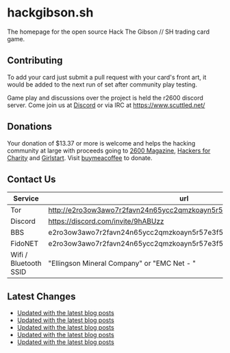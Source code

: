 # hackgibson.sh
The homepage for the open source Hack The Gibson // SH trading card game.


## Contributing

To add your card just submit a pull request with your card's front art, it would be added to the next run of set after community play testing.

Game play and discussions over the project is held the r2600 discord server. Come join us at [Discord](https://discord.com/invite/9hABUzz) or via IRC at https://www.scuttled.net/


## Donations

Your donation of $13.37 or more is welcome and helps the hacking community at large with proceeds going to [2600 Magazine](https://2600.com/), [Hackers for Charity](https://hackersforcharity.org) and [Girlstart](https://girlstart.org).  Visit [buymeacoffee](https://www.buymeacoffee.com/hackgibson.sh) to donate.


## Contact Us

Service | url
-|-
Tor | http://e2ro3ow3awo7r2favn24n65ycc2qmzkoayn5r57e3f56nvjwdcgg32ad.onion
Discord | https://discord.com/invite/9hABUzz
BBS | e2ro3ow3awo7r2favn24n65ycc2qmzkoayn5r57e3f56nvjwdcgg32ad.onion:23
FidoNET | e2ro3ow3awo7r2favn24n65ycc2qmzkoayn5r57e3f56nvjwdcgg32ad.onion:24554
Wifi / Bluetooth SSID | "Ellingson Mineral Company" or "EMC Net - <fidonet address>"

## Latest Changes
<!-- BLOG-POST-LIST:START -->
- [Updated with the latest blog posts](https://github.com/DFW2600/hackgibson.sh/commit/958cea9c0072033a6777f7b98a44f07fb6c86976)
- [Updated with the latest blog posts](https://github.com/DFW2600/hackgibson.sh/commit/9a07a33aba9ce17c4b993859af4f1a66e2eccc06)
- [Updated with the latest blog posts](https://github.com/DFW2600/hackgibson.sh/commit/48244da228dc9a318181f6e768cb2eefaf5fe33c)
- [Updated with the latest blog posts](https://github.com/DFW2600/hackgibson.sh/commit/504451036b5ef1775e8e9cc05fa819b679390e2d)
- [Updated with the latest blog posts](https://github.com/DFW2600/hackgibson.sh/commit/54797519f5ebbfb9be3f0a2759995b3a7f223a1c)
<!-- BLOG-POST-LIST:END -->

